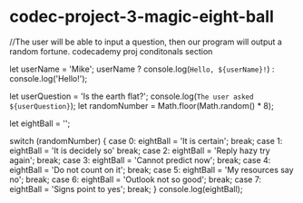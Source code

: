 # codec-project-3-magic-eight-ball
//The user will be able to input a question, then our program will output a random fortune. codecademy proj conditonals section

let userName = 'Mike';
userName ? console.log(`Hello, ${userName}!`) : console.log('Hello!');

let userQuestion = 'Is the earth flat?';
console.log(`The user asked ${userQuestion}`);
let randomNumber = Math.floor(Math.random() * 8);

let eightBall = '';

switch (randomNumber) {
  case 0:
    eightBall = 'It is certain';
    break;
  case 1: 
    eightBall = 'It is decidely so'
    break;
  case 2:
    eightBall = 'Reply hazy try again';
    break;
  case 3: 
    eightBall = 'Cannot predict now';
    break;
  case 4:
    eightBall = 'Do not count on it';
    break;
  case 5: 
    eightBall = 'My resources say no';
    break;
  case 6:
    eightBall = 'Outlook not so good';
    break;
  case 7: 
    eightBall = 'Signs point to yes';
    break;
}
console.log(eightBall);
